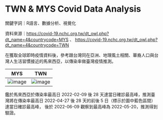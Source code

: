 # TWN & MYS Covid Data Analysis

關鍵字詞｜R語言、數據分析、視覺化

資料來源｜https://covid-19.nchc.org.tw/dt_owl.php?dt_name=4&countrycode=MYS 、 https://covid-19.nchc.org.tw/dt_owl.php?dt_name=4&countrycode=TWN

在獲取全球即時疫情資料後，參考跟台灣同在亞洲、地理風土相關、華裔人口與台灣人生活習慣接近的馬來西亞，以傳染率做臺灣疫情推測。

MYS                        |  TWN
:-------------------------:|:-------------------------:
![image](https://user-images.githubusercontent.com/70381898/190861450-67839887-901d-49d6-84d4-dae428d5c52f.png)  |  ![image](https://user-images.githubusercontent.com/70381898/190861468-f3d3267f-4600-4af3-af6b-ef65a12ddb08.png)

鑑於馬來西亞於傳染率最高日 2022-02-09 後 28 天達當日確診最高峰，推測臺灣將在傳染率最高日 2022-04-27 後 28 天的前後 5 日（標示於圖中藍色區間）達當日確診最高峰，
後於 2022-06-09 觀察到最高峰為 2022-05-20，推測得到驗證。
